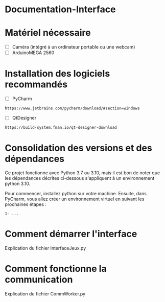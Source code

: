 # Documentation-Interface

# Matériel nécessaire
- [ ] Caméra (intégré à un ordinateur portable ou une webcam)
- [ ] ArduinoMEGA 2560

# Installation des logiciels recommandés
- [ ] PyCharm
 ```
 https://www.jetbrains.com/pycharm/download/#section=windows
 ```
- [ ] QtDesigner
 ```
 https://build-system.fman.io/qt-designer-download
 ```

# Consolidation des versions et des dépendances
Ce projet fonctionne avec Python 3.7 ou 3.10, mais il est bon de noter que les dépendances décrites ci-dessous s'appliquent à un environnement python 3.10.

Pour commencer, installez python sur votre machine.
Ensuite, dans PyCharm, vous allez créer un environnement virtuel en suivant les prochaines étapes :

    1- ...

# Comment démarrer l'interface
Explication du fichier InterfaceJeux.py

# Comment fonctionne la communication
Explication du fichier CommWorker.py
